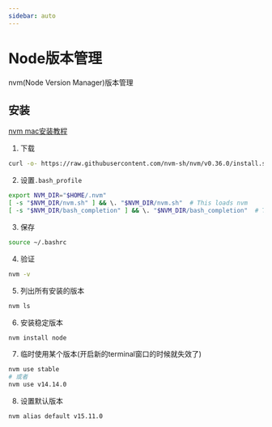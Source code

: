 ```yaml
---
sidebar: auto
---
```


# Node版本管理

nvm(Node Version Manager)版本管理

## 安装

[nvm mac安装教程](https://github.com/nvm-sh/nvm#troubleshooting-on-macos)

1. 下载

```sh
curl -o- https://raw.githubusercontent.com/nvm-sh/nvm/v0.36.0/install.sh | bash
```

2. 设置`.bash_profile`

```sh
export NVM_DIR="$HOME/.nvm"
[ -s "$NVM_DIR/nvm.sh" ] && \. "$NVM_DIR/nvm.sh"  # This loads nvm
[ -s "$NVM_DIR/bash_completion" ] && \. "$NVM_DIR/bash_completion"  # This loads nvm bash_completion
```

3. 保存

```sh
source ~/.bashrc
```

4. 验证

```sh
nvm -v
```

5. 列出所有安装的版本

```sh
nvm ls
```

6. 安装稳定版本

```sh
nvm install node
```

7. 临时使用某个版本(开启新的terminal窗口的时候就失效了)

```sh
nvm use stable
# 或者
nvm use v14.14.0
```

8. 设置默认版本

```sh
nvm alias default v15.11.0 
```
